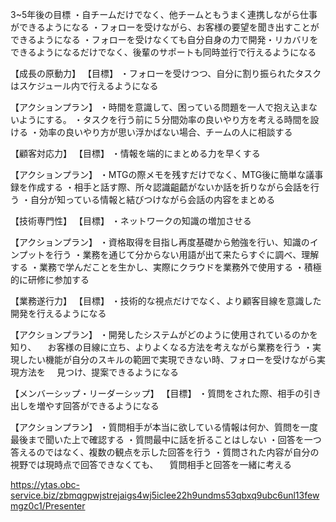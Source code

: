 
3~5年後の目標
・自チームだけでなく、他チームともうまく連携しながら仕事ができるようになる
・フォローを受けながら、お客様の要望を聞き出すことができるようになる
・フォローを受けなくても自分自身の力で開発・リカバリをできるようになるだけでなく、後輩のサポートも同時並行で行えるようになる

【成長の原動力】
【目標】
・フォローを受けつつ、自分に割り振られたタスクはスケジュール内で行えるようになる

【アクションプラン】
・時間を意識して、困っている問題を一人で抱え込まないようにする。
・タスクを行う前に５分間効率の良いやり方を考える時間を設ける
・効率の良いやり方が思い浮かばない場合、チームの人に相談する


【顧客対応力】
【目標】
・情報を端的にまとめる力を早くする

【アクションプラン】
・MTGの際メモを残すだけでなく、MTG後に簡単な議事録を作成する
・相手と話す際、所々認識齟齬がないか話を折りながら会話を行う
・自分が知っている情報と結びつけながら会話の内容をまとめる


【技術専門性】
【目標】
・ネットワークの知識の増加させる

【アクションプラン】
・資格取得を目指し再度基礎から勉強を行い、知識のインプットを行う
・業務を通じて分からない用語が出て来たらすぐに調べ、理解する
・業務で学んだことを生かし、実際にクラウドを業務外で使用する
・積極的に研修に参加する

【業務遂行力】
【目標】
・技術的な視点だけでなく、より顧客目線を意識した開発を行えるようになる

【アクションプラン】
・開発したシステムがどのように使用されているのかを知り、
　お客様の目線に立ち、よりよくなる方法を考えながら業務を行う
・実現したい機能が自分のスキルの範囲で実現できない時、フォローを受けながら実現方法を
　見つけ、提案できるようになる

【メンバーシップ・リーダーシップ】
【目標】
・質問をされた際、相手の引き出しを増やす回答ができるようになる

【アクションプラン】
・質問相手が本当に欲している情報は何か、質問を一度最後まで聞いた上で確認する
・質問最中に話を折ることはしない
・回答を一つ答えるのではなく、複数の観点を示した回答を行う
・質問された内容が自分の視野では現時点で回答できなくても、
　質問相手と回答を一緒に考える


https://ytas.obc-service.biz/zbmqgpwjstrejaigs4wj5iclee22h9undms53qbxq9ubc6unl13fewmgz0c1/Presenter
